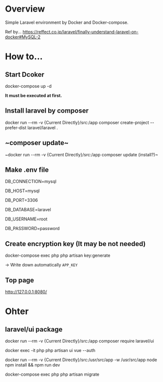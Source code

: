 # Overview
Simple Laravel environment by Docker and Docker-compose.

Ref by...
https://reffect.co.jp/laravel/finally-understand-laravel-on-docker#MySQL-2


# How to...
## Start Dcoker
docker-compose up -d

**It must be executed at first.**

## Install laravel by composer
docker run --rm -v {Current Directly}/src:/app composer create-project --prefer-dist laravel/laravel .

## ~composer update~
~docker run --rm -v {Current Directly}/src:/app composer update (install?)~

## Make .env file
DB_CONNECTION=mysql

DB_HOST=mysql

DB_PORT=3306

DB_DATABASE=laravel

DB_USERNAME=root

DB_PASSWORD=password

## Create encryption key (It may be not needed)
docker-compose exec php php artisan key:generate

-> Write down automatically `APP_KEY`

## Top page
http://127.0.0.1:8080/


# Ohter
## laravel/ui package
docker run --rm -v {Current Directly}/src:/app composer require laravel/ui

docker exec -it php php artisan ui vue --auth

docker run --rm -v {Current Directly}/src:/usr/src/app -w /usr/src/app node npm install && npm run dev

docker-compose exec php php artisan migrate
